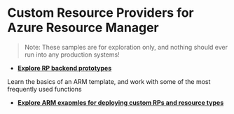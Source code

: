 # Custom Resource Providers for Azure Resource Manager

>Note: These samples are for exploration only, and nothing should ever run into any production systems!

* [**Explore RP backend prototypes**](./CustomRp-Prototypes)

Learn the basics of an ARM template, and work with some of the most frequently used functions

* [**Explore ARM exapmles for deploying custom RPs and resource types**](./ArmExamples)
